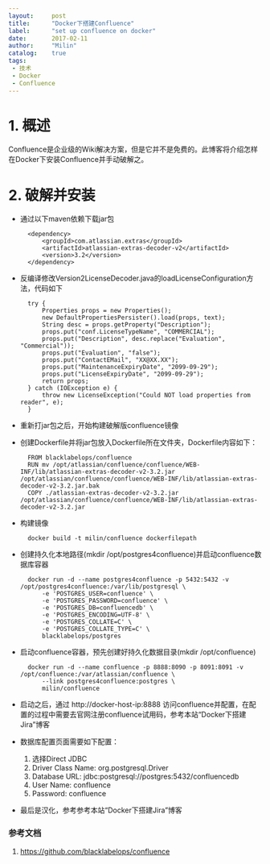 ```yaml
---
layout:     post
title:      "Docker下搭建Confluence"
label:      "set up confluence on docker"
date:       2017-02-11
author:     "Milin"
catalog:    true
tags:
 - 技术
 - Docker
 - Confluence
---
```


# 1. 概述
Confluence是企业级的Wiki解决方案，但是它并不是免费的。此博客将介绍怎样在Docker下安装Confluence并手动破解之。

# 2. 破解并安装
* 通过以下maven依赖下载jar包

        <dependency>
            <groupId>com.atlassian.extras</groupId>
            <artifactId>atlassian-extras-decoder-v2</artifactId>
            <version>3.2</version>
        </dependency>

* 反编译修改Version2LicenseDecoder.java的loadLicenseConfiguration方法，代码如下

        try {
            Properties props = new Properties();
            new DefaultPropertiesPersister().load(props, text);
            String desc = props.getProperty("Description");
            props.put("conf.LicenseTypeName", "COMMERCIAL");
            props.put("Description", desc.replace("Evaluation", "Commercial"));
            props.put("Evaluation", "false");
            props.put("ContactEMail", "XX@XX.XX");
            props.put("MaintenanceExpiryDate", "2099-09-29");
            props.put("LicenseExpiryDate", "2099-09-29");
            return props;
        } catch (IOException e) {
            throw new LicenseException("Could NOT load properties from reader", e);
        }

* 重新打jar包之后，开始构建破解版confluence镜像
* 创建Dockerfile并将jar包放入Dockerfile所在文件夹，Dockerfile内容如下：

        FROM blacklabelops/confluence
        RUN mv /opt/atlassian/confluence/confluence/WEB-INF/lib/atlassian-extras-decoder-v2-3.2.jar /opt/atlassian/confluence/confluence/WEB-INF/lib/atlassian-extras-decoder-v2-3.2.jar.bak
        COPY ./atlassian-extras-decoder-v2-3.2.jar /opt/atlassian/confluence/confluence/WEB-INF/lib/atlassian-extras-decoder-v2-3.2.jar

* 构建镜像

        docker build -t milin/confluence dockerfilepath

* 创建持久化本地路径(mkdir /opt/postgres4confluence)并启动confluence数据库容器

        docker run -d --name postgres4confluence -p 5432:5432 -v /opt/postgres4confluence:/var/lib/postgresql \
            -e 'POSTGRES_USER=confluence' \
            -e 'POSTGRES_PASSWORD=confluence' \
            -e 'POSTGRES_DB=confluencedb' \
            -e 'POSTGRES_ENCODING=UTF-8' \
            -e 'POSTGRES_COLLATE=C' \
            -e 'POSTGRES_COLLATE_TYPE=C' \
            blacklabelops/postgres

* 启动confluence容器，预先创建好持久化数据目录(mkdir /opt/confluence)

        docker run -d --name confluence -p 8888:8090 -p 8091:8091 -v /opt/confluence:/var/atlassian/confluence \
            --link postgres4confluence:postgres \
            milin/confluence

* 启动之后，通过 http://docker-host-ip:8888 访问confluence并配置，在配置的过程中需要去官网注册confluence试用码，参考本站“Docker下搭建Jira”博客
* 数据库配置页面需要如下配置：

    1. 选择Direct JDBC
    2. Driver Class Name: org.postgresql.Driver
    3. Database URL: jdbc:postgresql://postgres:5432/confluencedb
    4. User Name: confluence
    5. Password: confluence

* 最后是汉化，参考参考本站“Docker下搭建Jira”博客

### 参考文档
1. <https://github.com/blacklabelops/confluence>
